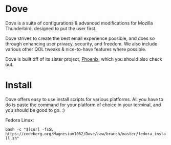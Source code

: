 # Dove

Dove is a suite of configurations & advanced modifications for Mozilla Thunderbird, designed to put the user first.

Dove strives to create the best email experience possible, and does so through enhancing user privacy, security, and freedom. We also include various other QOL tweaks & nice-to-have features where possible.

Dove is built off of its sister project, [Phoenix](https://codeberg.org/Magnesium1062/Phoenix), which you should also check out.

# Install

Dove offers easy to use install scripts for various platforms. All you have to do is paste the command for your platform of choice in your terminal, and you should be good to go. :)

Fedora Linux:

`bash -c "$(curl -fsSL https://codeberg.org/Magnesium1062/Dove/raw/branch/master/fedora_install.sh"`